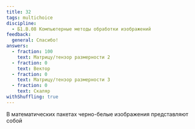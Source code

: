 ```yaml
---
title: 32
tags: multichoice
discipline:
  - Б1.В.08 Компьютерные методы обработки изображений
feedback:
  general: Спасибо!
answers:
  - fraction: 100
    text: Матрицу/тензор размерности 2
  - fraction: 0
    text: Вектор
  - fraction: 0
    text: Матрицу/тензор размерности 3
  - fraction: 0
    text: Скаляр
withShuffling: true
---
```


В математических пакетах черно-белые изображения представляют собой